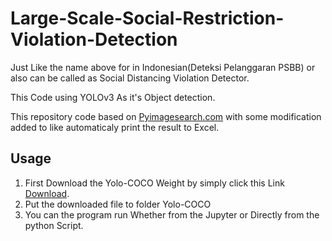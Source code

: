 # Large-Scale-Social-Restriction-Violation-Detection
Just Like the name above for in Indonesian(Deteksi Pelanggaran PSBB) or also can be called as Social Distancing Violation Detector.

This Code using YOLOv3 As it's Object detection.

This repository code based on [Pyimagesearch.com](https://www.pyimagesearch.com/2020/06/01/opencv-social-distancing-detector/) with some modification added to like automaticaly print the result to Excel.

## Usage
1. First Download the Yolo-COCO Weight by simply click this Link [Download](https://drive.google.com/file/d/1alAYIahvuSzg0sa5G__bABx0Y2Nc8plI/view?usp=sharing).
2. Put the downloaded file to folder Yolo-COCO
3. You can the program run Whether from the Jupyter or Directly from the python Script.
